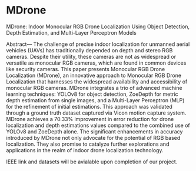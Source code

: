 # MDrone
MDrone: Indoor Monocular RGB Drone Localization Using Object Detection, Depth Estimation, and Multi-Layer Perceptron Models

Abstract— The challenge of precise indoor localization for unmanned aerial vehicles (UAVs) has traditionally depended on depth and stereo RGB cameras. Despite their utility, these cameras are not as widespread or versatile as monocular RGB cameras, which are found in common devices like security cameras. This paper presents Monocular RGB Drone Localization (MDrone), an innovative approach to Monocular RGB Drone Localization that harnesses the widespread availability and accessibility of monocular RGB cameras. MDrone integrates a trio of advanced machine learning techniques: YOLOv8 for object detection, ZoeDepth for metric depth estimation from single images, and a Multi-Layer Perceptron (MLP) for the refinement of initial estimations. This approach was validated through a ground truth dataset captured via Vicon motion capture system. MDrone achieves a 70.33% improvement in error reduction for drone localization and depth estimations values compared to the combined use of YOLOv8 and ZoeDepth alone. The significant enhancements in accuracy introduced by MDrone not only advocate for the potential of RGB based localization. They also promise to catalyze further explorations and applications in the realm of indoor drone localization technology.

IEEE link and datasets will be avialable upon completion of our project.

